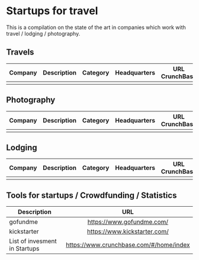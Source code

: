 # Startups for travel
This is a compilation on the state of the art in companies which work with travel / lodging / photography.


## Travels

| Company   | Description | Category | Headquarters | URL CrunchBase | 
| --------- | ----------- | -------- | ------------ | -------------- | 
|           |             |          |              |                | 


## Photography

| Company   | Description | Category | Headquarters | URL CrunchBase | 
| --------- | ----------- | -------- | ------------ | -------------- | 
|           |             |          |              |                | 

## Lodging

| Company   | Description | Category | Headquarters | URL CrunchBase | 
| --------- | ----------- | -------- | ------------ | -------------- | 
|           |             |          |              |                | 

## Tools for startups / Crowdfunding / Statistics

| Description   | URL           | 
| ------------- |:-------------:| 
| gofundme  | https://www.gofundme.com/  | 
| kickstarter  | https://www.kickstarter.com/ | 
| List of invesment in Startups | https://www.crunchbase.com/#/home/index |
